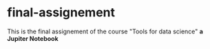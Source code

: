 # final-assignement
This is the final assignement of the course "Tools for data science" 
__a Jupiter Notebook__
